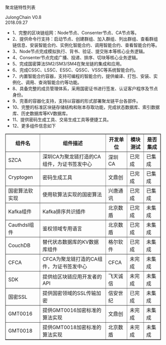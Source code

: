 聚龙链特性列表<br/>

JulongChain V0.8<br/>
2018.09.27
<ul>
<li>1、完整的区块链组网：Node节点、Consenter节点、CA节点等。</li>
<li>2、提供命令行支持：启动节点、创建群组、加入群组、列出群组、查看群组链信息、安装智能合约、实例化智能合约、调用智能合约、查看智能合约等。</li>
<li>3、Node节点完成模拟执行、背书、验证、提交账本等核心业务逻辑。</li>
<li>4、Consenter节点完成广播、投递、排序、切块等核心业务逻辑。</li>
<li>5、完成国密算法SM2/SM3/SM4在聚龙链的集成和应用。</li>
<li>6、完成CSSC、LSSC、ESSC、QSSC、VSSC等系统智能合约。</li>
<li>7、内置智能合约容器，支持可编程的智能合约，提供编译、打包、安装、实例化、调用、查询智能合约等功能。</li>
<li>8、具备完整的成员管理体系，采用国密证书进行签发、认证客户程序及节点身份。</li>
<li>9、完善的容器化支持，支持以容器的形式部署聚龙链平台各部件。</li>
<li>10、完整的标准区块链存储结构和账本存取功能，完成状态数据库、索引数据库、历史数据库等KV数据库。</li>
<li>11、提供密码生成工具、交易生成工具等便捷工具。</li>
<li>12、更多组件信息如下</li>
</ul>
<table border="1">
  <tr>
    <th>组件名</th>
    <th>组件描述</th>
    <th>开发单位</th>
    <th>模块测试</th>
    <th>是否集成</th>
  </tr>
  <tr>
    <td>SZCA</td>    
    <td>深圳CA为聚龙链打造的CA组件，为证书签发中心</td>
    <td>深圳CA</td>
    <td>已完成</td>
    <td>已集成</td>
  </tr>
  <tr>
     <td>Cryptogen</td>    
     <td>密码生成工具</td>
     <td>文鼎创</td>
     <td>已完成</td>
     <td>已集成</td>
   </tr>
  <tr>
     <td>国密算法软实现</td>    
     <td>使用软算法实现的国密算法</td>
     <td>兴唐通讯</td>
     <td>已完成</td>
     <td>已集成</td>
   </tr>
  <tr>
     <td>Kafka组件</td>    
     <td>Kafka排序共识插件</td>
     <td>北京数盾</td>
     <td>已完成</td>
     <td>未集成</td>
   </tr>
  <tr>
     <td>Cauthdsl组件</td>    
     <td>鉴权领域专用语言</td>
     <td>北京数盾</td>
     <td>已完成</td>
     <td>未集成</td>
   </tr>
   <tr>
     <td>CouchDB</td>    
     <td>替代状态数据库的KV数据库组件</td>
     <td>格尔软件</td>
     <td>已完成</td>
     <td>未集成</td>
   </tr>
   <tr>
     <td>CFCA</td>    
     <td>CFCA为聚龙链打造的CA组件，为证书签发中心</td>
     <td>CFCA</td>
     <td>未完成</td>
     <td>未集成</td>
   </tr>
   <tr>
     <td>SDK</td>    
     <td>提供给区块链应用开发者的API</td>
     <td>飞天诚信</td>
     <td>未完成</td>
     <td>未集成</td>
   </tr>
   <tr>
     <td>国密SSL</td>    
     <td>提供国密领域的SSL传输加密</td>
     <td>信安世纪</td>
     <td>已完成</td>
     <td>未集成</td>
   </tr>
   <tr>
     <td>GMT0016</td>    
     <td>提供GMT0016加密标准的算法实现</td>
     <td>文鼎创</td>
     <td>未完成</td>
     <td>未集成</td>
   </tr>
   <tr>
     <td>GMT0018</td>    
     <td>提供GMT0018加密标准的算法实现</td>
     <td>北京数盾</td>
     <td>未完成</td>
     <td>未集成</td>
   </tr>  
    
</table>
